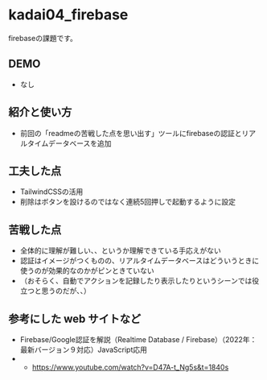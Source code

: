 # kadai04_firebase
firebaseの課題です。

## DEMO

- なし

## 紹介と使い方

- 前回の「readmeの苦戦した点を思い出す」ツールにfirebaseの認証とリアルタイムデータベースを追加

## 工夫した点

- TailwindCSSの活用
- 削除はボタンを設けるのではなく連続5回押しで起動するように設定

## 苦戦した点

- 全体的に理解が難しい、、というか理解できている手応えがない
- 認証はイメージがつくものの、リアルタイムデータベースはどういうときに使うのが効果的なのかがピンときていない
- （おそらく、自動でアクションを記録したり表示したりというシーンでは役立つと思うのだが、、）

## 参考にした web サイトなど

- Firebase/Google認証を解説（Realtime Database / Firebase）（2022年：最新バージョン９対応）JavaScript応用
- - https://www.youtube.com/watch?v=D47A-t_Ng5s&t=1840s

